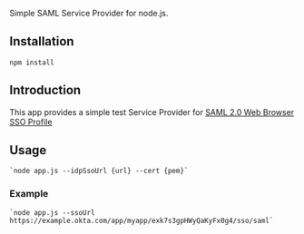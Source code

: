 Simple SAML Service Provider for node.js.

## Installation

    npm install

## Introduction

This app provides a simple test Service Provider for [SAML 2.0 Web Browser SSO Profile](http://en.wikipedia.org/wiki/SAML_2.0#Web_Browser_SSO_Profile) 

## Usage

	`node app.js --idpSsoUrl {url} --cert {pem}`

### Example

	`node app.js --ssoUrl https://example.okta.com/app/myapp/exk7s3gpHWyQaKyFx0g4/sso/saml`